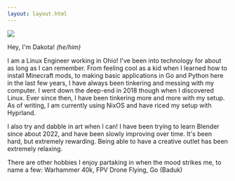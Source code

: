 ```yaml
---
layout: layout.html
---
```


<img src="/imgs/orb_pondering.gif">

Hey, I'm Dakota! *(he/him)*

I am a Linux Engineer working in Ohio! I've been into technology for about as long as I can remember. From feeling cool as a kid when I learned how to install Minecraft mods, to making basic applications in Go and Python here in the last few years, I have always been tinkering and messing with my computer. I went down the deep-end in 2018 though when I discovered Linux. Ever since then, I have been tinkering more and more with my setup. As of writing, I am currently using NixOS and have riced my setup with Hyprland.

I also try and dabble in art when I can! I have been trying to learn Blender since about 2022, and have been slowly improving over time.  It's been hard, but extremely rewarding. Being able to have a creative outlet has been extremely relaxing.

There are other hobbies I enjoy partaking in when the mood strikes me, to name a few: Warhammer 40k, FPV Drone Flying, Go (Baduk)
